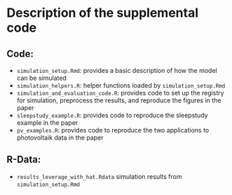 # Description of the supplemental code

## Code:

* `simulation_setup.Rmd`: provides a basic description of how the model can be simulated
* `simulation_helpers.R`: helper functions loaded by `simulation_setup.Rmd`
* `simulation_and_evaluation_code.R`: provides code to set up the registry for simulation, preprocess the results, and reproduce the figures in the paper
* `sleepstudy_example.R`: provides code to reproduce the sleepstudy example in the paper
* `pv_examples.R`: provides code to reproduce the two applications to photovoltaik data in the paper

## R-Data:

* `results_leverage_with_hat.Rdata` simulation results from `simulation_setup.Rmd`